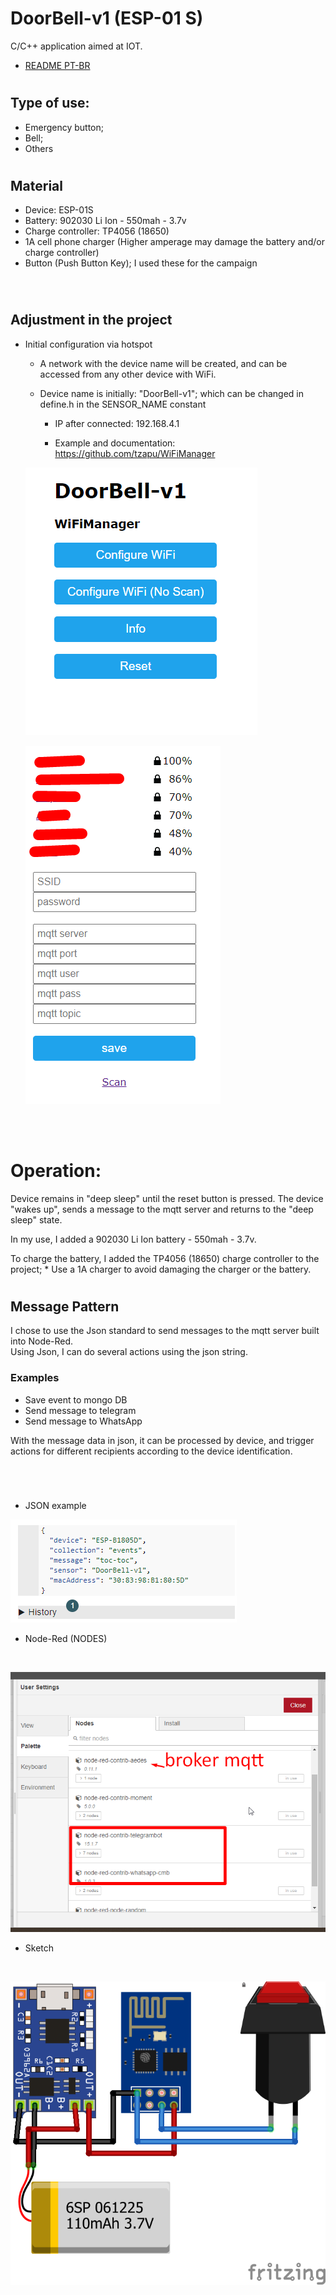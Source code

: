 #  DoorBell-v1 (ESP-01 S)

C/C++ application aimed at IOT.
- [README PT-BR](README.md)
#

## Type of use:

- Emergency button;
- Bell;
- Others

#
## Material

- Device: ESP-01S
- Battery: 902030 Li Ion - 550mah - 3.7v
- Charge controller: TP4056 (18650)
- 1A cell phone charger (Higher amperage may damage the battery and/or charge controller)
- Button (Push Button Key); I used these for the campaign
<br/>

#

## Adjustment in the project

- Initial configuration via hotspot

   - A network with the device name will be created, and can be accessed from any other device with WiFi.
 
   - Device name is initially: "DoorBell-v1"; which can be changed in define.h in the SENSOR_NAME constant
 
     - IP after connected: 192.168.4.1
 
     - Example and documentation: https://github.com/tzapu/WiFiManager



    ![WiFiManager 1](https://github.com/renanmurtha/doorbell-v1/blob/main/img/WiFiManager_1.png?raw=true "WiFiManager 1")
    

    ![WiFiManager 2](https://github.com/renanmurtha/doorbell-v1/blob/main/img/WiFiManager_2.png?raw=true "WiFiManager 2")

<br/>
<br/>

# Operation:

Device remains in "deep sleep" until the reset button is pressed. The device "wakes up", sends a message to the mqtt server and returns to the "deep sleep" state.

In my use, I added a 902030 Li Ion battery - 550mah - 3.7v.

To charge the battery, I added the TP4056 (18650) charge controller to the project; * Use a 1A charger to avoid damaging the charger or the battery.

#

## Message Pattern

I chose to use the Json standard to send messages to the mqtt server built into Node-Red.
<br/>
Using Json, I can do several actions using the json string.
 
  ### Examples
 
  * Save event to mongo DB
  * Send message to telegram
  * Send message to WhatsApp

  With the message data in json, it can be processed by device, and trigger actions for different recipients according to the device identification.

  #

<br/>

  - JSON example

   ![JSON example](https://github.com/renanmurtha/doorbell-v1/blob/main/img/json.png?raw=true "Exemplo JSON")
  
  - Node-Red (NODES)

  <br/>
  
  ![Nodes I use (Node-Red)](https://github.com/renanmurtha/doorbell-v1/blob/main/img/node-red.png?raw=true "Nodes I use (Node-Red)")

   - Sketch
  
  <br/>
  
  ![Sketch](https://github.com/renanmurtha/doorbell-v1/blob/main/img/Sketch.png?raw=true "Sketch")
